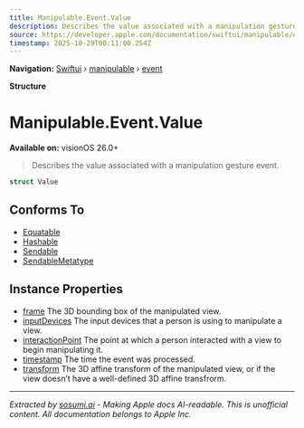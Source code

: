```yaml
---
title: Manipulable.Event.Value
description: Describes the value associated with a manipulation gesture event.
source: https://developer.apple.com/documentation/swiftui/manipulable/event/value-swift.struct
timestamp: 2025-10-29T00:11:00.254Z
---
```


**Navigation:** [Swiftui](/documentation/swiftui) › [manipulable](/documentation/swiftui/manipulable) › [event](/documentation/swiftui/manipulable/event)

**Structure**

# Manipulable.Event.Value

**Available on:** visionOS 26.0+

> Describes the value associated with a manipulation gesture event.

```swift
struct Value
```

## Conforms To

- [Equatable](/documentation/Swift/Equatable)
- [Hashable](/documentation/Swift/Hashable)
- [Sendable](/documentation/Swift/Sendable)
- [SendableMetatype](/documentation/Swift/SendableMetatype)

## Instance Properties

- [frame](/documentation/swiftui/manipulable/event/value-swift.struct/frame) The 3D bounding box of the manipulated view.
- [inputDevices](/documentation/swiftui/manipulable/event/value-swift.struct/inputdevices) The input devices that a person is using to manipulate a view.
- [interactionPoint](/documentation/swiftui/manipulable/event/value-swift.struct/interactionpoint) The point at which a person interacted with a view to begin manipulating it.
- [timestamp](/documentation/swiftui/manipulable/event/value-swift.struct/timestamp) The time the event was processed.
- [transform](/documentation/swiftui/manipulable/event/value-swift.struct/transform) The 3D affine transform of the manipulated view, or  if the view doesn’t have a well-defined 3D affine transfrorm.

---

*Extracted by [sosumi.ai](https://sosumi.ai) - Making Apple docs AI-readable.*
*This is unofficial content. All documentation belongs to Apple Inc.*
